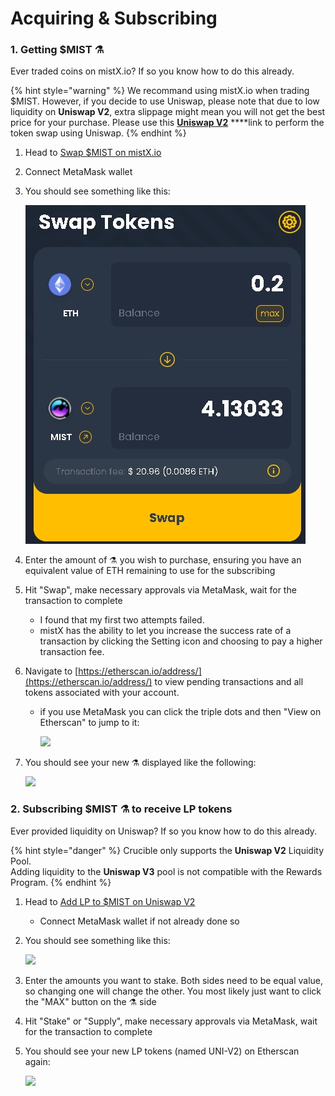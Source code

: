 # Acquiring & Subscribing

### 1. Getting $MIST ⚗️

Ever traded coins on mistX.io? If so you know how to do this already.

{% hint style="warning" %}
We recommand using mistX.io when trading $MIST. However, if you decide to use Uniswap, please note that due to low liquidity on **Uniswap V2**, extra slippage might mean you will not get the best price for your purchase. Please use this [**Uniswap V2**](https://app.uniswap.org/#/swap?outputCurrency=0x88acdd2a6425c3faae4bc9650fd7e27e0bebb7ab&use=V2) ****link to perform the token swap using Uniswap.
{% endhint %}

1. Head to [Swap $MIST on mistX.io](http://swap.mist.alchemist.wtf)
2. Connect MetaMask wallet
3. You should see something like this:

    ![](../.gitbook/assets/swap.jpg)

4. Enter the amount of ⚗️ you wish to purchase, ensuring you have an equivalent value of ETH remaining to use for the subscribing
5. Hit "Swap", make necessary approvals via MetaMask, wait for the transaction to complete
   * I found that my first two attempts failed.
   * mistX has the ability to let you increase the success rate of a transaction by clicking the Setting icon and choosing to pay a higher transaction fee.
6. Navigate to [https://etherscan.io/address/](https://etherscan.io/address/) to view pending transactions and all tokens associated with your account.
   * if you use MetaMask you can click the triple dots and then "View on Etherscan" to jump to it:

     ![](https://i.imgur.com/jdzodQP.png)
7. You should see your new ⚗️ displayed like the following:

    ![](https://i.imgur.com/bF9wsrg.png)

### 2. Subscribing $MIST ⚗️ to receive LP tokens

Ever provided liquidity on Uniswap? If so you know how to do this already.

{% hint style="danger" %}
Crucible only supports the **Uniswap V2** Liquidity Pool.   
Adding liquidity to the **Uniswap V3** pool is not compatible with the Rewards Program.
{% endhint %}

1. Head to [Add LP to $MIST on Uniswap V2](https://app.uniswap.org/#/add/v2/0x88acdd2a6425c3faae4bc9650fd7e27e0bebb7ab/ETH)
   * Connect MetaMask wallet if not already done so
2. You should see something like this:

    ![](https://i.imgur.com/7paIEyF.png)

3. Enter the amounts you want to stake. Both sides need to be equal value, so changing one will change the other. You most likely just want to click the "MAX" button on the ⚗️ side
4. Hit "Stake" or "Supply", make necessary approvals via MetaMask, wait for the transaction to complete
5. You should see your new LP tokens \(named UNI-V2\) on Etherscan again:

    ![](https://i.imgur.com/6hAoHGw.png)

## 

